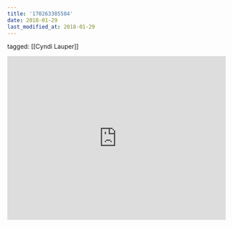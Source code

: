 ```yaml
---
title: '170263385584'
date: 2018-01-29
last_modified_at: 2018-01-29
---
```

tagged: [[Cyndi Lauper]]
<iframe allow="accelerometer; autoplay; clipboard-write; encrypted-media; gyroscope; picture-in-picture" allowfullscreen="" frameborder="0" height="375" id="youtube_iframe" src="https://www.youtube.com/embed/LPn0KFlbqX8?feature=oembed&amp;enablejsapi=1&amp;origin=https://safe.txmblr.com&amp;wmode=opaque" width="500"></iframe>